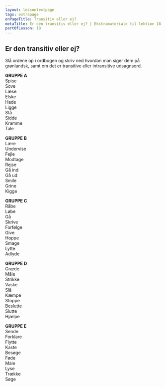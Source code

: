 ```yaml
---
layout: lessontextpage
tags: extrapage
onPageTitle: Transitiv eller ej?
metaTitle: Er den transitiv eller ej? | Ekstramateriale til lektion 18
partOfLesson: 18
---
```


## Er den transitiv eller ej?

Slå ordene op i ordbogen og skriv ned hvordan man siger dem på grønlandsk, samt om det er transitive eller intransitive udsagnsord.

**GRUPPE A**
<br>Spise
<br>Sove
<br>Læse
<br>Elske
<br>Hade
<br>Ligge
<br>Stå
<br>Sidde
<br>Kramme
<br>Tale

**GRUPPE B**
<br>Lære
<br>Undervise
<br>Fejle
<br>Modtage
<br>Rejse
<br>Gå ind
<br>Gå ud
<br>Smile
<br>Grine
<br>Kigge

**GRUPPE C**
<br>Råbe
<br>Løbe
<br>Gå
<br>Skrive
<br>Forfølge
<br>Give
<br>Hoppe
<br>Smage
<br>Lytte
<br>Adlyde

**GRUPPE D**
<br>Græde
<br>Måle
<br>Strikke
<br>Vaske
<br>Slå
<br>Kæmpe
<br>Stoppe
<br>Beslutte
<br>Slutte
<br>Hjælpe

**GRUPPE E**
<br>Sende
<br>Forklare
<br>Flytte
<br>Kaste
<br>Besøge
<br>Føde
<br>Male
<br>Lyse
<br>Trække
<br>Søge